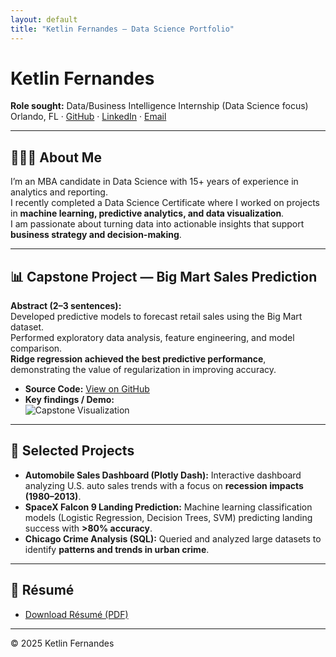 ```yaml
---
layout: default
title: "Ketlin Fernandes — Data Science Portfolio"
---
```


# Ketlin Fernandes  

**Role sought:** Data/Business Intelligence Internship (Data Science focus)  
Orlando, FL · [GitHub](https://github.com/ketlingfernandes/Applied_data_science) · [LinkedIn](https://www.linkedin.com/in/ketlinfernandes) · [Email](mailto:kfernandeskenauth@seu.edu)  

---

## 👩🏻‍💻 About Me  
I’m an MBA candidate in Data Science with 15+ years of experience in analytics and reporting.  
I recently completed a Data Science Certificate where I worked on projects in **machine learning, predictive analytics, and data visualization**.  
I am passionate about turning data into actionable insights that support **business strategy and decision-making**.  

---

## 📊 Capstone Project — Big Mart Sales Prediction  

**Abstract (2–3 sentences):**  
Developed predictive models to forecast retail sales using the Big Mart dataset.  
Performed exploratory data analysis, feature engineering, and model comparison.  
**Ridge regression achieved the best predictive performance**, demonstrating the value of regularization in improving accuracy.  

- **Source Code:** [View on GitHub](https://github.com/ketlingfernandes/Applied_data_science)  
- **Key findings / Demo:**  
  ![Capstone Visualization](assets/capstone.png)  

---

## 🔎 Selected Projects  

- **Automobile Sales Dashboard (Plotly Dash):** Interactive dashboard analyzing U.S. auto sales trends with a focus on **recession impacts (1980–2013)**.  
- **SpaceX Falcon 9 Landing Prediction:** Machine learning classification models (Logistic Regression, Decision Trees, SVM) predicting landing success with **>80% accuracy**.  
- **Chicago Crime Analysis (SQL):** Queried and analyzed large datasets to identify **patterns and trends in urban crime**.  

---

## 📄 Résumé  

- [Download Résumé (PDF)](assets/Ketlin_Fernandes_Resume.pdf)  

---

© 2025 Ketlin Fernandes
